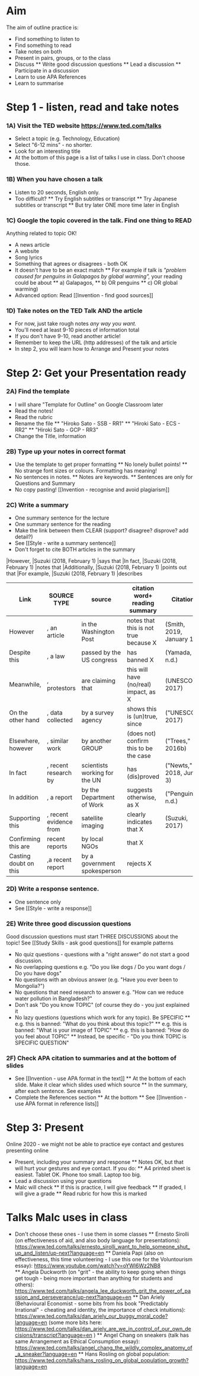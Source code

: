 # Aim
The aim of outline practice is:
* Find something to listen to
* Find something to read
* Take notes on both
* Present in pairs, groups, or to the class
* Discuss
** Write good discussion questions
** Lead a discussion
** Participate in a discussion
* Learn to use APA References
* Learn to summarise


# Step 1 - listen, read and take notes
### 1A) Visit the TED website https://www.ted.com/talks
* Select a topic (e.g. Technology, Education)
* Select "6-12 mins" - no shorter.
* Look for an interesting title
* At the bottom of this page is a list of talks I use in class. Don't choose those. 

### 1B) When you have chosen a talk
* Listen to 20 seconds, English only.
* Too difficult?
** Try English subtitles or transcript
** Try Japanese subtitles or transcript
** But try later ONE more time later in English 


### 1C) Google the topic covered in the talk. Find one thing to READ
Anything related to topic OK! 
* A news article
* A website
* Song lyrics
* Something that agrees or disagrees - both OK
* It doesn't have to be an exact match
** For example if talk is _"problem caused for penguins in Galapagos by global warming",_ your reading could be about
** a) Galapagos, 
** b) OR penguins 
** c) OR global warming)
* Advanced option: Read [[Invention - find good sources]]

### 1D) Take notes on the TED Talk AND the article
* For now, just take rough notes _any way you want._
* You'll need at least 9-10 pieces of information total
* If you don't have 9-10, read another article!
* Remember to keep the URL (http addresses) of the talk and article
* In step 2, you will learn how to Arrange and Present your notes


# Step 2: Get your Presentation ready
### 2A) Find the template
* I will share "Template for Outline" on Google Classroom later
* Read the notes! 
* Read the rubric 
* Rename the file
** "Hiroko Sato - SSB - RR1"
** "Hiroki Sato - ECS - RR2"
** "Hiroki Sato - GCP - RR3"
* Change the Title, information

### 2B) Type up your notes in correct format
* Use the template to get proper formatting
** No lonely bullet points!
** No strange font sizes or colours. Formatting has meaning!
* No sentences in notes. 
** Notes are keywords. 
** Sentences are only for Questions and Summary
* No copy pasting! [[Invention - recognise and avoid plagiarism]]

### 2C) Write a summary
* One summary sentence for the lecture 
* One summary sentence for the reading
* Make the link between them CLEAR (support? disagree? disprove? add detail?)
* See [[Style - write a summary sentence]]
* Don't forget to cite BOTH articles in the summary

|However, 		|Suzuki (2018, February 1) 	|says that
|In fact, 		|Suzuki (2018, February 1) 	|notes that
|Additionally, 	|Suzuki (2018, February 1) 	|points out that
|For example, 	|Suzuki (2018, February 1) 	|describes

|Link 				|SOURCE TYPE 			|source  					|citation word+  reading summary 		|Citation
|--------------------|---------------		|---------------------------|---------------------------------------|---------------
|However 			|, an article 			|in the Washington Post 	|notes that this is not true because X	|(Smith, 2019, January 1)
|Despite this 		|, a law 				|passed by the US congress 	|has banned X 							|(Yamada, n.d.)
|Meanwhile, 			|, protestors 			|are claiming that  		|this will have (no/real) impact, as X  |(UNESCO, 2017)
|On the other hand 	|, data collected  		|by a survey agency 		|shows this is (un)true, since 			|("UNESCO," 2017)
|Elsewhere, however 	|, similar work 		|by another GROUP 			|(does not) confirm this to be the case	|("Trees," 2016b)
|In fact 		  	|, recent research by 	|scientists working for the UN|has (dis)proved 						|("Newts," 2018, June 3)
|In addition			|, a report 			|by the Department of Work	|suggests otherwise, as X				|("Penguins," n.d.)
|Supporting this 	|, recent evidence from |satellite imaging 			|clearly indicates that X 				|(Suzuki, 2017)
|Confirming this are |recent reports  		|by local NGOs 				|that X 								|
|Casting doubt on this|,a recent report 		|by a government spokesperson|rejects X 							|


### 2D) Write a response sentence. 
* One sentence only
* See [[Style - write a response]]

### 2E) Write three good discussion questions
Good discussion questions must start THREE DISCUSSIONS about the topic!
See [[Study Skills - ask good questions]] for example patterns
* No quiz questions - questions with a "right answer" do not start a good discussion.
* No overlapping questions e.g. "Do you like dogs / Do you want dogs / Do you have dogs"
* No questions with an obvious answer (e.g. "Have you ever been to Mongolia?")
* No questions that need research to answer e.g. "How can we reduce water pollution in Bangladesh?"
* Don't ask "Do you know TOPIC" (of course they do - you just explained it
* No lazy questions (questions which work for any topic). Be SPECIFIC
** e.g. this is banned: "What do you think about this topic?"
** e.g. this is banned: "What is your image of TOPIC"
** e.g. this is banned: "How do you feel about TOPIC"
** Instead, be specific - "Do you think TOPIC is SPECIFIC QUESTION"


### 2F) Check APA citation to summaries and at the bottom of slides
* See [[Invention - use APA format in the text]]
** At the bottom of each slide. Make it clear which slides used which source
** In the summary, after each sentence. See examples
* Complete the References section
** At the bottom
** See [[Invention - use APA format in reference lists]]

# Step 3: Present
<red>Online 2020 - we might not be able to practice eye contact and gestures presenting online</red>
* Present, including your summary and response
** Notes OK, but that will hurt your gestures and eye contact. If you do:
** A4 printed sheet is easiest. Tablet OK. Phone too small. Laptop too big.
* Lead a discussion using your questions
* Malc will check
** If this is practice, I will give feedback
** If graded, I will give a grade
** Read rubric for how this is marked

# Talks Malc uses in class
* Don't choose these ones - I use them in some classes
** Ernesto Sirolli (on effectiveness of aid, and also body language for presentations): https://www.ted.com/talks/ernesto_sirolli_want_to_help_someone_shut_up_and_listen/up-next?language=en
** Daniela Papi (also on effectiveness, this time volunteering - I use this one for the Voluntourism essay): https://www.youtube.com/watch?v=oYWl6Wz2NB8  
** Angela Duckworth (on "grit" - the ability to keep going when things get tough - being more important than anything for students and others): https://www.ted.com/talks/angela_lee_duckworth_grit_the_power_of_passion_and_perseverance/up-next?language=en
** Dan Ariely (Behavioural Economist - some bits from his book "Predictably Irrational" - cheating and identity, the importance of check intuitions): https://www.ted.com/talks/dan_ariely_our_buggy_moral_code?language=en (some more bits here: https://www.ted.com/talks/dan_ariely_are_we_in_control_of_our_own_decisions/transcript?language=en )
** Angel Chang on sneakers (talk has same Arrangement as Ethical Consumption essay): https://www.ted.com/talks/angel_chang_the_wildly_complex_anatomy_of_a_sneaker?language=en
** Hans Rosling on global population: https://www.ted.com/talks/hans_rosling_on_global_population_growth?language=en

